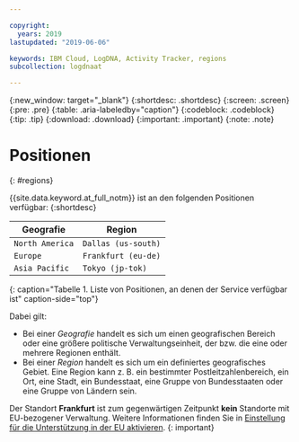 ```yaml
---

copyright:
  years: 2019
lastupdated: "2019-06-06"

keywords: IBM Cloud, LogDNA, Activity Tracker, regions
subcollection: logdnaat

---
```


{:new_window: target="_blank"}
{:shortdesc: .shortdesc}
{:screen: .screen}
{:pre: .pre}
{:table: .aria-labeledby="caption"}
{:codeblock: .codeblock}
{:tip: .tip}
{:download: .download}
{:important: .important}
{:note: .note}

# Positionen
{: #regions}

{{site.data.keyword.at_full_notm}} ist an den folgenden Positionen verfügbar:
{:shortdesc}


| Geografie             | Region               | 
|-----------------------|----------------------|
| `North America`       | `Dallas (us-south)`  | 
| `Europe`              | `Frankfurt (eu-de)`  | 
| `Asia Pacific`        | `Tokyo (jp-tok)`     |
{: caption="Tabelle 1. Liste von Positionen, an denen der Service verfügbar ist" caption-side="top"} 

Dabei gilt:
* Bei einer *Geografie* handelt es sich um einen geografischen Bereich oder eine größere politische Verwaltungseinheit, der bzw. die eine oder mehrere Regionen enthält. 
* Bei einer *Region* handelt es sich um ein definiertes geografisches Gebiet. Eine Region kann z. B. ein bestimmter Postleitzahlenbereich, ein Ort, eine Stadt, ein Bundesstaat, eine Gruppe von Bundesstaaten oder eine Gruppe von Ländern sein.  

Der Standort **Frankfurt** ist zum gegenwärtigen Zeitpunkt **kein** Standorte mit EU-bezogener Verwaltung. Weitere Informationen finden Sie in [Einstellung für die Unterstützung in der EU aktivieren](/docs/account?topic=account-eu-hipaa-supported#bill_eusupported).
{: important}


